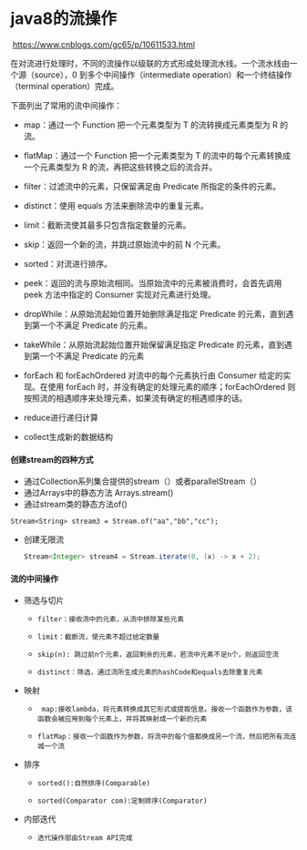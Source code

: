 # java8的流操作

​	https://www.cnblogs.com/gc65/p/10611533.html	

​	在对流进行处理时，不同的流操作以级联的方式形成处理流水线。一个流水线由一个源（source），0 到多个中间操作（intermediate operation）和一个终结操作（terminal operation）完成。

下面列出了常用的流中间操作：

- map：通过一个 Function 把一个元素类型为 T 的流转换成元素类型为 R 的流。
- flatMap：通过一个 Function 把一个元素类型为 T 的流中的每个元素转换成一个元素类型为 R 的流，再把这些转换之后的流合并。
- filter：过滤流中的元素，只保留满足由 Predicate 所指定的条件的元素。
- distinct：使用 equals 方法来删除流中的重复元素。
- limit：截断流使其最多只包含指定数量的元素。
- skip：返回一个新的流，并跳过原始流中的前 N 个元素。
- sorted：对流进行排序。
- peek：返回的流与原始流相同。当原始流中的元素被消费时，会首先调用 peek 方法中指定的 Consumer 实现对元素进行处理。
- dropWhile：从原始流起始位置开始删除满足指定 Predicate 的元素，直到遇到第一个不满足 Predicate 的元素。
- takeWhile：从原始流起始位置开始保留满足指定 Predicate 的元素，直到遇到第一个不满足 Predicate 的元素	



- forEach 和 forEachOrdered 对流中的每个元素执行由 Consumer 给定的实现。在使用 forEach 时，并没有确定的处理元素的顺序；forEachOrdered 则按照流的相遇顺序来处理元素，如果流有确定的相遇顺序的话。
- reduce进行递归计算
- collect生成新的数据结构



#### 创建stream的四种方式

- 通过Collection系列集合提供的stream（）或者parallelStream（）
- 通过Arrays中的静态方法 Arrays.stream()
- 通过stream类的静态方法of()

```
Stream<String> stream3 = Stream.of("aa","bb","cc");
```

- 创建无限流

  ```java
  Stream<Integer> stream4 = Stream.iterate(0, (x) -> x + 2);
  ```

#### 流的中间操作

- 筛选与切片

  - ```
    filter：接收流中的元素，从流中排除某些元素
    ```

  - ```
    limit：截断流，使元素不超过给定数量
    ```

  - ```
    skip(n): 跳过前n个元素，返回剩余的元素，若流中元素不足n个，则返回空流
    ```

  - ```
    distinct：筛选，通过流所生成元素的hashCode和equals去除重复元素
    ```

- 映射

  - ```
     map:接收lambda，将元素转换成其它形式或提取信息。接收一个函数作为参数，该函数会被应用到每个元素上，并将其映射成一个新的元素
    ```

  - ```
    flatMap：接收一个函数作为参数，将流中的每个值都换成另一个流，然后把所有流连城一个流
    ```

- 排序

  - ```
    sorted():自然排序(Comparable)
    ```

  - ```
    sorted(Comparator com):定制排序(Comparator)
    ```

- 内部迭代

  - ```
    迭代操作部由Stream API完成
    ```